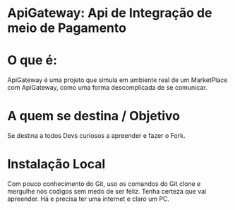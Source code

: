 # ApiGateway: Api de Integração de meio de Pagamento
# O que é:
ApiGateway é uma projeto que simula em ambiente real de um MarketPlace com ApiGateway, como uma forma descomplicada de se comunicar.

# A quem se destina / Objetivo
Se destina a todos Devs curiosos a apreender e fazer o Fork. 

# Instalação Local
Com pouco conhecimento do Git, uso os comandos do Git clone e mergulhe nos codigos sem medo de ser feliz. Tenha certeza que vai apreender. Há e precisa ter uma internet e claro um PC.
